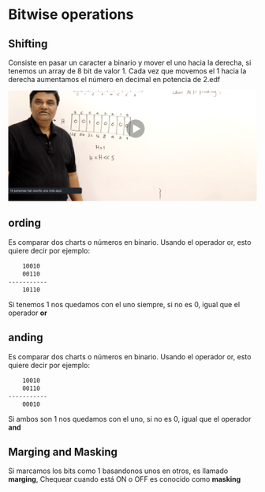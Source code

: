# Bitwise operations

## Shifting
Consiste en pasar un caracter a binario y  mover el uno hacia la derecha, si tenemos un array de 8 bit de valor 1. Cada vez que movemos el 1 hacia la derecha aumentamos el número en decimal en potencia de 2.edf

![ejemplo](shifting.png)

## ording

Es comparar dos charts o números en binario. Usando el operador or, esto quiere decir por ejemplo:

```
    10010
    00110
-----------
    10110

```

Si tenemos 1 nos quedamos con el uno siempre, si no es 0, igual que el operador **or**

## anding

Es comparar dos charts o números en binario. Usando el operador or, esto quiere decir por ejemplo:


```
    10010
    00110
-----------
    00010
```
Si ambos son 1 nos quedamos con el uno, si no es 0, igual que el operador **and**


## Marging and Masking
Si marcamos los bits como 1 basandonos unos en otros, es llamado **marging**, Chequear cuando está ON o OFF es conocido como **masking**
